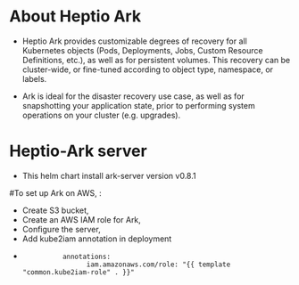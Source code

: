 # About Heptio Ark

* Heptio Ark provides customizable degrees of recovery for all Kubernetes objects (Pods, Deployments, Jobs, Custom Resource Definitions, etc.), as well as for persistent volumes. This recovery can be cluster-wide, or fine-tuned according to object type, namespace, or labels.

* Ark is ideal for the disaster recovery use case, as well as for snapshotting your application state, prior to performing system operations on your cluster (e.g. upgrades).

# Heptio-Ark server

* This helm chart install ark-server version v0.8.1


#To set up Ark on AWS, :

*  Create  S3 bucket,
*  Create an AWS IAM role for Ark,
*  Configure the server,
*  Add kube2iam annotation in deployment
*               annotations:
                      iam.amazonaws.com/role: "{{ template "common.kube2iam-role" . }}"
